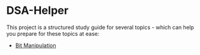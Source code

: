 # DSA-Helper

This project is a structured study guide for several topics - which can help you prepare for these topics at ease:
 
- [Bit Manipulation](bit-manipulation-study-guide.md)
